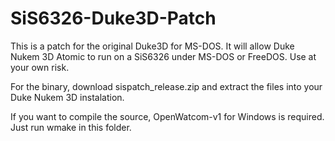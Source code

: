 # SiS6326-Duke3D-Patch

This is a patch for the original Duke3D for MS-DOS. It will allow Duke Nukem 3D Atomic to run on a SiS6326 under MS-DOS or FreeDOS. Use at your own risk.

For the binary, download sispatch_release.zip and extract the files into your Duke Nukem 3D instalation.

If you want to compile the source, OpenWatcom-v1 for Windows is required. Just run wmake in this folder.
